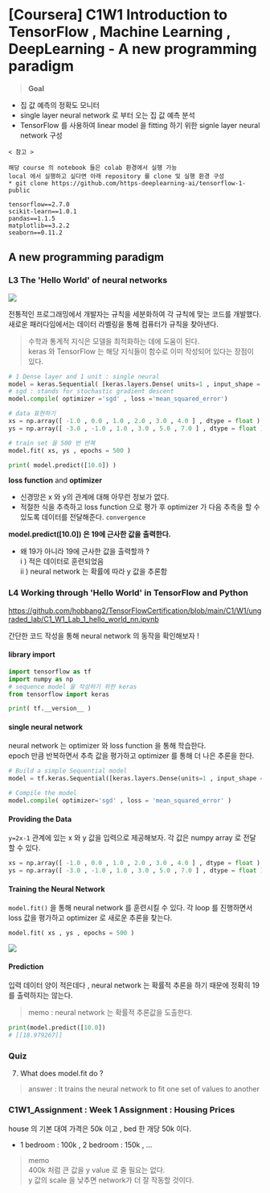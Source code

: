 # [Coursera] C1W1 Introduction to TensorFlow , Machine Learning , DeepLearning - A new programming paradigm

> **Goal**
* 집 값 예측의 정확도 모니터
* single layer neural network 로 부터 오는 집 값 예측 분석
* TensorFlow 를 사용하여 linear model 을 fitting 하기 위한 signle layer neural network 구성 


```batch
< 참고 > 

해당 course 의 notebook 들은 colab 환경에서 실행 가능   
local 에서 실행하고 싶다면 아래 repository 를 clone 및 실행 환경 구성 
* git clone https://github.com/https-deeplearning-ai/tensorflow-1-public

tensorflow==2.7.0
scikit-learn==1.0.1
pandas==1.1.5
matplotlib==3.2.2
seaborn==0.11.2

```

## A new programming paradigm

### L3 The 'Hello World' of neural networks

![](https://velog.velcdn.com/images/hobbang2/post/38bf02c8-3cdd-4088-a6e0-0cf593cc103b/image.png)

전통적인 프로그래밍에서 개발자는 규칙을 세분화하여 각 규칙에 맞는 코드를 개발했다.   
새로운 패러다임에서는 데이터 라벨링을 통해 컴퓨터가 규칙을 찾아낸다. 

> 수학과 통계적 지식은 모델을 최적화하는 데에 도움이 된다.   
> keras 와 TensorFlow 는 해당 지식들이 함수로 이미 작성되어 있다는 장점이 있다. 

```python
# 1 Dense layer and 1 unit : single neural 
model = keras.Sequential( [keras.layers.Dense( units=1 , input_shape = [1])])
# sgd : stands for stochastic gradient descent
model.compile( optimizer ='sgd' , loss ='mean_squared_error')

# data 표현하기 
xs = np.array([ -1.0 , 0.0 , 1.0 , 2.0 , 3.0 , 4.0 ] , dtype = float ) 
ys = np.array([ -3.0 , -1.0 , 1.0 , 3.0 , 5.0 , 7.0 ] , dtype = float ) 

# train set 을 500 번 반복 
model.fit( xs, ys , epochs = 500 ) 

print( model.predict([10.0]) ) 
```

**loss function** and **optimizer**
- 신경망은 x 와 y의 관계에 대해 아무런 정보가 없다. 
- 적절한 식을 추측하고 loss function 으로 평가 후 optimizer 가 다음 추측을 할 수 있도록 데이터를 전달해준다. `convergence`

**model.predict([10.0]) 은 19에 근사한 값을 출력한다.**
- 왜 19가 아니라 19에 근사한 값을 출력할까 ?  
	i ) 적은 데이터로 훈련되었음  
	ii ) neural network 는 확률에 따라 y 값을 추론함  
    
### L4 Working through 'Hello World' in TensorFlow and Python
https://github.com/hobbang2/TensorFlowCertification/blob/main/C1/W1/ungraded_lab/C1_W1_Lab_1_hello_world_nn.ipynb

간단한 코드 작성을 통해 neural network 의 동작을 확인해보자 ! 

#### library import 
```python
import tensorflow as tf
import numpy as np
# sequence model 을 작성하기 위한 keras
from tensorflow import keras 

print( tf.__version__ ) 
```

#### single neural network
neural network 는 optimizer 와 loss function 을 통해 학습한다.  
epoch 만큼 반복하면서 추측 값을 평가하고 optimizer 를 통해 더 나은 추론을 한다. 
```python
# Build a simple Sequential model
model = tf.keras.Sequential([keras.layers.Dense(units=1 , input_shape = [1] )])

# Compile the model
model.compile( optimizer='sgd' , loss = 'mean_squared_error' )
```

#### Providing the Data 
`y=2x-1` 관계에 있는 x 와 y 값을 입력으로 제공해보자. 
각 값은 numpy array 로 전달할 수 있다. 
```python
xs = np.array([ -1.0 , 0.0 , 1.0 , 2.0 , 3.0 , 4.0 ] , dtype = float ) 
ys = np.array([ -3.0 , -1.0 , 1.0 , 3.0 , 5.0 , 7.0 ] , dtype = float ) 
```

#### Training the Neural Network
`model.fit()` 을 통해 neural network 를 훈련시킬 수 있다. 
각 loop 를 진행하면서 loss 값을 평가하고 optimizer 로 새로운 추론을 찾는다. 
```python
model.fit( xs , ys , epochs = 500 )
```
![](https://velog.velcdn.com/images/hobbang2/post/c458e0c3-704e-4244-a93c-55cadfa39a9e/image.png)

#### Prediction
입력 데이터 양이 적은데다 , neural network 는 확률적 추론을 하기 때문에 정확히 19를 출력하지는 않는다. 

> memo : neural network 는 확률적 추론값을 도출한다.
```python
print(model.predict([10.0])
# [[18.979267]]
```

### Quiz

7. What does model.fit do ? 
> answer : It trains the neural network to fit one set of values to another

### C1W1_Assignment : Week 1 Assignment : Housing Prices
house 의 기본 대여 가격은 50k 이고 , bed 한 개당 50k 이다. 
- 1 bedroom : 100k , 2 bedroom : 150k , ...
> memo  
> 400k 처럼 큰 값을 y value 로 줄 필요는 없다.    
> y 값의 scale 을 낮추면 network가 더 잘 작동할 것이다. 
